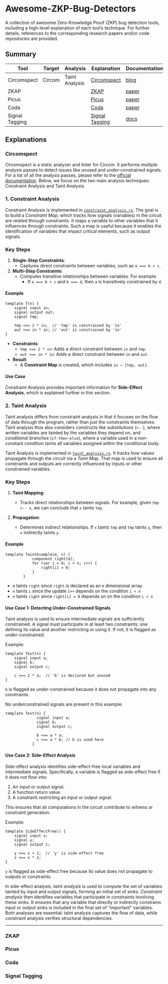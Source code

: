 # Awesome-ZKP-Bug-Detectors

A collection of awesome Zero-Knowledge Proof (ZKP) bug detection tools, including a high-level explanation of each tool’s technique. For further details, references to the corresponding research papers and/or code repositories are provided.

## Summary

| Tool           | Target | Analysis       | Explanation                       | Documentation                                                                             | Code |
| -------------- | ------ | -------------- | --------------------------------- | ----------------------------------------------------------------------------------------- | ---- |
| Circomspect    | Circom | Taint Analysis | [Circomspect](#circomspect)       | [blog](https://blog.trailofbits.com/2022/09/15/it-pays-to-be-circomspect/)                | [repository](https://github.com/trailofbits/circomspect)     |
| ZKAP           |        |                | [ZKAP](#zkap)                     | [paper](https://www.usenix.org/conference/usenixsecurity24/presentation/wen)              |      |
| Picus          |        |                | [Picus](#picus)                   | [paper](https://dl.acm.org/doi/10.1145/3591282)                                           |      |
| Coda           |        |                | [Coda](#coda)                     | [paper](https://www.computer.org/csdl/proceedings-article/sp/2024/313000a078/1RjEaNkBQIg) |      |
| Signal Tagging |        |                | [Signal Tagging](#signal-tagging) | [docs](https://docs.circom.io/circom-language/tags/)                                      |      |

## Explanations

### Circomspect

Circomspect is a static analyzer and linter for Circom. It performs multiple analysis passes to detect issues like unused and under-constrained signals.
For a list of all the analysis passes, please refer to the [official documentation](https://github.com/trailofbits/circomspect/blob/ece9efe0a21e6c422a43ab6f2e1c0ce99678013b/doc/analysis_passes.md).
Below, we focus on the two main analysis techniques: Constraint Analysis and Taint Analysis.

### 1. Constraint Analysis

Constraint Analysis is implemented in [`constraint_analysis.rs`](https://github.com/trailofbits/circomspect/blob/main/program_analysis/src/constraint_analysis.rs). The goal is to build a _Constraint Map_, which tracks how signals (variables) in the circuit are related through constraints. It maps a variable to other variables that it influences through constraints. Such a map is useful because it enables the identification of variables that impact critical elements, such as output signals.

### Key Steps

1. **Single-Step Constraints**:
   - Captures direct constraints between variables, such as `a === b + c`.
2. **Multi-Step Constraints**:
   - Computes transitive relationships between variables. For example:
     - If `a === b + c` and `b === d`, then `a` is transitively constrained by `d`.

#### Example

```circom
template T(n) {
    signal input in;
    signal output out;
    signal tmp;

    tmp <== 2 * in;  // 'tmp' is constrained by 'in'
    out <== in * in; // 'out' is constrained by 'in'
}
```

- **Constraints**:
   - `tmp <== 2 * in`: Adds a direct constraint between `in` and `tmp`.
   - `out <== in * in`: Adds a direct constraint between `in` and `out`.
- **Result**:
   - A **Constraint Map** is created, which includes `in → {tmp, out}`.

#### Use Case

Constraint Analysis provides important information for **Side-Effect Analysis**, which is explained further in this section.

### 2. Taint Analysis

Taint analysis differs from constraint analysis in that it focuses on the flow of data through the program, rather than just the constraints themselves.
Taint analysis thus also considers constructs like *substitutions* (`<--`), where written variables are tainted by the variables they depend on, and *conditional branches* (`if-then-else`), where a variable used in a non-constant condition taints all variables assigned within the conditional body. 

Taint Analysis is implemented in [`taint_analysis.rs`](https://github.com/trailofbits/circomspect/blob/main/program_analysis/src/taint_analysis.rs).
It tracks how values propagate through the circuit via a _Taint Map_. That map is used to ensure all constraints and outputs are correctly influenced by inputs or other constrained variables.

### Key Steps

1. **Taint Mapping**:

   - Tracks direct relationships between signals. For example, given `tmp <-- x`, we can conclude that `x` taints `tmp`.

2. **Propagation**:

   - Determines indirect relationships. If `x` taints `tmp` and `tmp` taints `y`, then `x` indirectly taints `y`.

#### Example

```circom
template TaintExample(m, n) {
            component right[m];
            for (var i = 0; i < n; i++) {
                right[i] = 0;
            }
        }
```


- `m` taints `right` since `right` is declared as an `m` dimensional array. 
- `n` taints `i` since the update `i++` depends on the condition `i < n`
- `n` taints `right` since `right[i] = 0` depends on on the condition `i < n`

#### **Use Case 1: Detecting Under-Constrained Signals**

Taint analysis is used to ensure intermediate signals are sufficiently constrained. 
A signal must participate in at least two constraints: one defining its value and another restricting or using it. If not, it is flagged as under-constrained.

Example:

```circom
template Test(n) {
    signal input a;
    signal b;
    signal output c;

    c <== 2 * a;  // 'b' is declared but unused
}
```

`b` is flagged as under-constrained because it does not propagate into any constraints. 

No underconstrained signals are present in this example:
```circom
template Test(n) {
              signal input a;
              signal b;
              signal output c;

              b <== a * a;
              c <== a * b; // b is used here
            }
```            

#### **Use Case 2: Side-Effect Analysis**

Side-effect analysis identifies side-effect-free local variables and intermediate signals. Specifically, a variable is flagged as side-effect free if it does not flow into:

1. An input or output signal.
2. A function return value.
3. A constraint restricting an input or output signal.

This ensures that all computations in the circuit contribute to witness or constraint generation.

Example:

```circom
template SideEffectFree() {
    signal input x;
    signal y;
    signal output z;

    y <== x + 1;  // 'y' is side-effect free
    z <== x * 2;
}
```
`y` is flagged as side-effect free because its value does not propagate to outputs or constraints.

In side-effect analysis, *taint analysis* is used to compute the set of variables tainted by input and output signals, forming an initial set of *sinks*. *Constraint analysis* then identifies variables that participate in constraints involving these sinks. It ensures that any variable that directly or indirectly constrains input or output sinks is included in the final set of "important" variables. 
Both analyses are essential: taint analysis captures the flow of data, while constraint analysis verifies structural dependencies.

---

### ZKAP

### Picus

### Coda

### Signal Tagging
